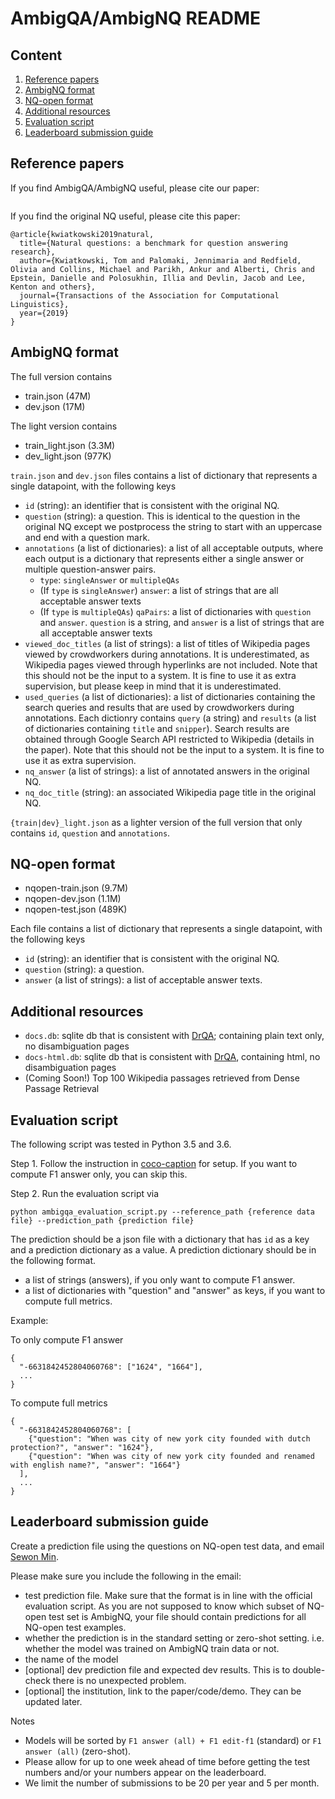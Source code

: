 # AmbigQA/AmbigNQ README

## Content
1. [Reference papers](#reference-papers)
2. [AmbigNQ format](#ambignq-format)
3. [NQ-open format](#nq-open-format)
4. [Additional resources](#additional-resources)
5. [Evaluation script](#evaluation-script)
6. [Leaderboard submission guide](#leaderboard-submission-guide)

## Reference papers

If you find AmbigQA/AmbigNQ useful, please cite our paper:
```
```

If you find the original NQ useful, please cite this paper:
```
@article{kwiatkowski2019natural,
  title={Natural questions: a benchmark for question answering research},
  author={Kwiatkowski, Tom and Palomaki, Jennimaria and Redfield, Olivia and Collins, Michael and Parikh, Ankur and Alberti, Chris and Epstein, Danielle and Polosukhin, Illia and Devlin, Jacob and Lee, Kenton and others},
  journal={Transactions of the Association for Computational Linguistics},
  year={2019}
}
```


## AmbigNQ format

The full version contains
- train.json (47M)
- dev.json (17M)

The light version contains
- train_light.json (3.3M)
- dev_light.json (977K)

`train.json` and `dev.json` files contains a list of dictionary that represents a single datapoint, with the following keys

- `id` (string): an identifier that is consistent with the original NQ.
- `question` (string): a question. This is identical to the question in the original NQ except we postprocess the string to start with an uppercase and end with a question mark.
- `annotations` (a list of dictionaries): a list of all acceptable outputs, where each output is a dictionary that represents either a single answer or multiple question-answer pairs.
    - `type`: `singleAnswer` or `multipleQAs`
    - (If `type` is `singleAnswer`) `answer`: a list of strings that are all acceptable answer texts
    - (If `type` is `multipleQAs`) `qaPairs`: a list of dictionaries with `question` and `answer`. `question` is a string, and `answer` is a list of strings that are all acceptable answer texts
- `viewed_doc_titles` (a list of strings): a list of titles of Wikipedia pages viewed by crowdworkers during annotations. It is underestimated, as Wikipedia pages viewed through hyperlinks are not included. Note that this should not be the input to a system. It is fine to use it as extra supervision, but please keep in mind that it is underestimated.
- `used_queries` (a list of dictionaries): a list of dictionaries containing the search queries and results that are used by crowdworkers during annotations. Each dictionry contains `query` (a string) and `results` (a list of dictionaries containing `title` and `snipper`). Search results are obtained through Google Search API restricted to Wikipedia (details in the paper). Note that this should not be the input to a system. It is fine to use it as extra supervision.
- `nq_answer` (a list of strings): a list of annotated answers in the original NQ.
- `nq_doc_title` (string): an associated Wikipedia page title in the original NQ.

`{train|dev}_light.json` as a lighter version of the full version that only contains `id`, `question` and `annotations`.

## NQ-open format

- nqopen-train.json (9.7M)
- nqopen-dev.json (1.1M)
- nqopen-test.json (489K)

Each file contains a list of dictionary that represents a single datapoint, with the following keys

- `id` (string): an identifier that is consistent with the original NQ.
- `question` (string): a question.
- `answer` (a list of strings): a list of acceptable answer texts.

## Additional resources

- `docs.db`: sqlite db that is consistent with [DrQA](https://github.com/facebookresearch/DrQA); containing plain text only, no disambiguation pages
- `docs-html.db`: sqlite db that is consistent with [DrQA](https://github.com/facebookresearch/DrQA), containing html, no disambiguation pages
- (Coming Soon!) Top 100 Wikipedia passages retrieved from Dense Passage Retrieval


## Evaluation script

The following script was tested in Python 3.5 and 3.6.

Step 1. Follow the instruction in [coco-caption](https://github.com/tylin/coco-caption) for setup. If you want to compute F1 answer only, you can skip this.


Step 2. Run the evaluation script via
```
python ambigqa_evaluation_script.py --reference_path {reference data file} --prediction_path {prediction file}
```

The prediction should be a json file with a dictionary that has `id` as a key and a prediction dictionary as a value. A prediction dictionary should be in the following format.

- a list of strings (answers), if you only want to compute F1 answer.
- a list of dictionaries with "question" and "answer" as keys, if you want to compute full metrics.

Example:

To only compute F1 answer
```
{
  "-6631842452804060768": ["1624", "1664"],
  ...
}
```

To compute full metrics
```
{
  "-6631842452804060768": [
    {"question": "When was city of new york city founded with dutch protection?", "answer": "1624"},
    {"question": "When was city of new york city founded and renamed with english name?", "answer": "1664"}
  ],
  ...
}
```

## Leaderboard submission guide

Create a prediction file using the questions on NQ-open test data, and email [Sewon Min](mailto:sewon@cs.washington.edu).

Please make sure you include the following in the email:

- test prediction file. Make sure that the format is in line with the official evaluation script. As you are not supposed to know which subset of NQ-open test set is AmbigNQ, your file should contain predictions for all NQ-open test examples.
- whether the prediction is in the standard setting or zero-shot setting. i.e. whether the model was trained on AmbigNQ train data or not.
- the name of the model
- [optional] dev prediction file and expected dev results. This is to double-check there is no unexpected problem.
- [optional] the institution, link to the paper/code/demo. They can be updated later.


Notes
- Models will be sorted by `F1 answer (all) + F1 edit-f1` (standard) or `F1 answer (all)` (zero-shot).
- Please allow for up to one week ahead of time before getting the test numbers and/or your numbers appear on the leaderboard.
- We limit the number of submissions to be 20 per year and 5 per month.








